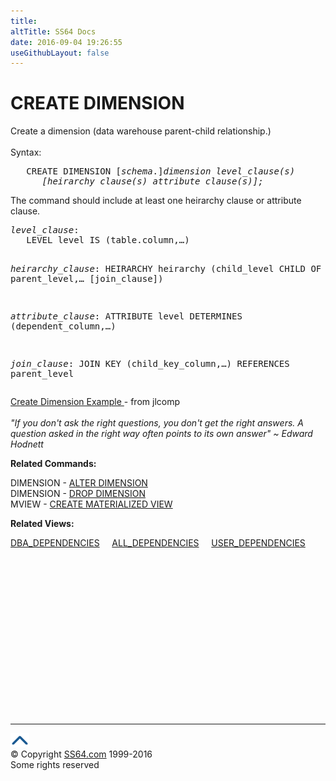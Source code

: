 ```yaml
---
title:
altTitle: SS64 Docs
date: 2016-09-04 19:26:55
useGithubLayout: false
---
```

<!-- #BeginLibraryItem "/Library/head_ora.lbi" --><!-- #EndLibraryItem --><h1>CREATE DIMENSION</h1> 
<p>Create a dimension (data warehouse parent-child relationship.)<br>
  <br>
  Syntax:</p>
<pre>   CREATE DIMENSION [<i>schema</i>.]<i>dimension</i> <i>level_clause(s) 
      [heirarchy_clause(s) attribute_clause(s)];</i></pre>
<p>The command should include at least one heirarchy clause or attribute clause.</p>
<pre><i>level_clause</i>:
   LEVEL level IS (table.column,…)

<i>heirarchy_clause</i>:
   HEIRARCHY heirarchy (child_level CHILD OF parent_level,… [join_clause])

<i>attribute_clause</i>:
   ATTRIBUTE level DETERMINES (dependent_column,…)

<i>join_clause</i>:
   JOIN KEY (child_key_column,…) REFERENCES parent_level</pre>
<p><a href="http://www.jlcomp.demon.co.uk/dimensions.html">Create Dimension Example </a>- from jlcomp<br>
  <br>
  <i class="quote">"If you don't ask the right questions, you don't get the right answers. A question asked in the right way often points to its own answer" ~ Edward Hodnett </i></p>
<p><b>Related Commands:</b></p>
<p>DIMENSION - <a href="dimension_a.html">ALTER DIMENSION</a> <br>
  DIMENSION - <a href="dimension_d.html">DROP DIMENSION</a><br>
  MVIEW  - <a href="mview_c.html">CREATE MATERIALIZED VIEW</a> </p>
<p><b>Related Views:</b></p>
<p class="code"> <a href="../orad/DBA_DEPENDENCIES.html">DBA_DEPENDENCIES</a>&nbsp;&nbsp;&nbsp;&nbsp;&nbsp;<a href="../orad/ALL_DEPENDENCIES.html">ALL_DEPENDENCIES</a>&nbsp;&nbsp;&nbsp;&nbsp;&nbsp;<a href="../orad/USER_DEPENDENCIES.html">USER_DEPENDENCIES</a> </p><!-- #BeginLibraryItem "/Library/foot_ora.lbi" --><p>
<!-- oracle-footer -->
<ins class="adsbygoogle" style="display:inline-block;width:300px;height:250px" data-ad-client="ca-pub-6140977852749469" data-ad-slot="4275490898"></ins>
<script>
(adsbygoogle = window.adsbygoogle || []).push({});
</script></p>
<hr>
<div id="bl" class="footer"><a href="dimension_c.html#"><img src="../images/top.png" width="30" height="22" alt="Back to the Top"></a></div>
<div id="br" class="footer, tagline">© Copyright <a href="http://ss64.com/">SS64.com</a> 1999-2016<br>
Some rights reserved</div><!-- #EndLibraryItem -->

